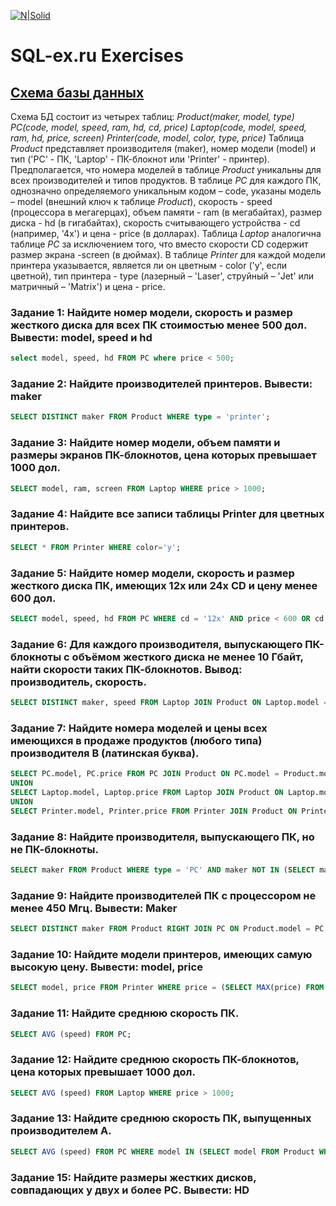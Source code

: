[![N|Solid](https://encrypted-tbn0.gstatic.com/images?q=tbn:ANd9GcRUEqQLS3O85FLB-K8jA0f2K8p7fWGUrzq1qQ&usqp=CAU)](https://sql-ex.ru/)

# SQL-ex.ru Exercises

## **[Схема базы данных](https://sql-ex.ru/help/select13.php#db_1)**

Схема БД состоит из четырех таблиц:
*Product(maker, model, type)*
*PC(code, model, speed, ram, hd, cd, price)*
*Laptop(code, model, speed, ram, hd, price, screen)*
*Printer(code, model, color, type, price)*
Таблица *Product* представляет производителя (maker), номер модели (model) и тип ('PC' - ПК, 'Laptop' - ПК-блокнот или 'Printer' - принтер). Предполагается, что номера моделей в таблице *Product* уникальны для всех производителей и типов продуктов. В таблице *PC* для каждого ПК, однозначно определяемого уникальным кодом – code, указаны модель – model (внешний ключ к таблице *Product*), скорость - speed (процессора в мегагерцах), объем памяти - ram (в мегабайтах), размер диска - hd (в гигабайтах), скорость считывающего устройства - cd (например, '4x') и цена - price (в долларах). Таблица *Laptop* аналогична таблице *РС* за исключением того, что вместо скорости CD содержит размер экрана -screen (в дюймах). В таблице *Printer* для каждой модели принтера указывается, является ли он цветным - color ('y', если цветной), тип принтера - type (лазерный – 'Laser', струйный – 'Jet' или матричный – 'Matrix') и цена - price.

### Задание 1: Найдите номер модели, скорость и размер жесткого диска для всех ПК стоимостью менее 500 дол. Вывести: model, speed и hd 
```sql
select model, speed, hd FROM PC where price < 500;
```
### Задание 2: Найдите производителей принтеров. Вывести: maker
```sql
SELECT DISTINCT maker FROM Product WHERE type = 'printer';
```
### Задание 3: Найдите номер модели, объем памяти и размеры экранов ПК-блокнотов, цена которых превышает 1000 дол.
```sql
SELECT model, ram, screen FROM Laptop WHERE price > 1000;
```
### Задание 4: Найдите все записи таблицы Printer для цветных принтеров.
```sql
SELECT * FROM Printer WHERE color='y';
```
### Задание 5: Найдите номер модели, скорость и размер жесткого диска ПК, имеющих 12x или 24x CD и цену менее 600 дол.
```sql
SELECT model, speed, hd FROM PC WHERE cd = '12x' AND price < 600 OR cd = '24x' AND price < 600;
```
### Задание 6: Для каждого производителя, выпускающего ПК-блокноты c объёмом жесткого диска не менее 10 Гбайт, найти скорости таких ПК-блокнотов. Вывод: производитель, скорость.
```sql
SELECT DISTINCT maker, speed FROM Laptop JOIN Product ON Laptop.model = Product.model WHERE hd>=10;
```
### Задание 7: Найдите номера моделей и цены всех имеющихся в продаже продуктов (любого типа) производителя B (латинская буква).
```sql
SELECT PC.model, PC.price FROM PC JOIN Product ON PC.model = Product.model WHERE Product.maker = 'B';
UNION
SELECT Laptop.model, Laptop.price FROM Laptop JOIN Product ON Laptop.model = Product.model WHERE Product.maker = 'B';
UNION
SELECT Printer.model, Printer.price FROM Printer JOIN Product ON Printer.model = Product.model WHERE Product.maker = 'B';
```
### Задание 8: Найдите производителя, выпускающего ПК, но не ПК-блокноты.
```sql
SELECT maker FROM Product WHERE type = 'PC' AND maker NOT IN (SELECT maker FROM Product WHERE type = 'Laptop') GROUP BY maker;
```
### Задание 9: Найдите производителей ПК с процессором не менее 450 Мгц. Вывести: Maker
```sql
SELECT DISTINCT maker FROM Product RIGHT JOIN PC ON Product.model = PC.model WHERE PC.speed >= 450;
```
### Задание 10: Найдите модели принтеров, имеющих самую высокую цену. Вывести: model, price
```sql
SELECT model, price FROM Printer WHERE price = (SELECT MAX(price) FROM Printer);
```
### Задание 11: Найдите среднюю скорость ПК.
```sql
SELECT AVG (speed) FROM PC;
```
### Задание 12: Найдите среднюю скорость ПК-блокнотов, цена которых превышает 1000 дол.
```sql
SELECT AVG (speed) FROM Laptop WHERE price > 1000;
```
### Задание 13: Найдите среднюю скорость ПК, выпущенных производителем A.
```sql
SELECT AVG (speed) FROM PC WHERE model IN (SELECT model FROM Product WHERE maker = 'A');
```
### Задание 15: Найдите размеры жестких дисков, совпадающих у двух и более PC. Вывести: HD
```sql

```
